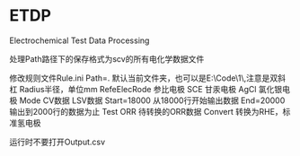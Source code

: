 # ETDP
Electrochemical Test Data Processing

处理Path路径下的保存格式为scv的所有电化学数据文件

修改规则文件Rule.ini
Path=. 默认当前文件夹，也可以是E:\\Code\\1\\,注意是双斜杠
Radius半径，单位mm
RefeElecRode 参比电极 SCE 甘汞电极 AgCl 氯化银电极
Mode CV数据  LSV数据
Start=18000 从18000行开始输出数据
End=20000 输出到2000行的数据为止
Test ORR 待转换的ORR数据
Convert 转换为RHE，标准氢电极

运行时不要打开Output.csv
